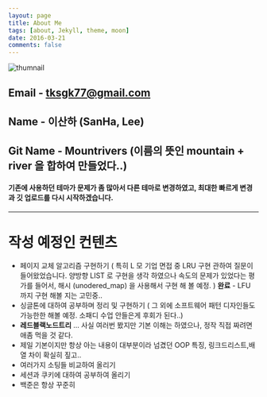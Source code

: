 ```yaml
---
layout: page
title: About Me
tags: [about, Jekyll, theme, moon]
date: 2016-03-21
comments: false
---
```

![thumnail](https://user-images.githubusercontent.com/36880919/57780181-b5ac9e80-7762-11e9-9089-5cb3c03f487c.jpg)

## Email - tksgk77@gmail.com
## Name - 이산하 (SanHa, Lee)
## Git Name - Mountrivers  (이름의 뜻인 mountain + river 을 합하여 만들었다..)

#### 기존에 사용하던 테마가 문제가 좀 많아서 다른 테마로 변경하였고, 최대한 빠르게 변경과 깃 업로드를 다시 시작하겠습니다. 


***

# 작성 예정인 컨텐츠
- 페이지 교체 알고리즘 구현하기 ( 특히 L 모 기업 면접 중 LRU 구현 관하여 질문이 들어왔었습니다. 양방향 LIST 로 구현을 생각
하였으나 속도의 문제가 있었다는 평가를 들어서, 해시 (unodered_map) 을 사용해서 구현 해 볼 예정. ) **완료** - LFU 까지 구현 해볼 지는 고민중..
- 싱글톤에 대하여 공부하며 정리 및 구현하기 ( 그 외에 소프트웨어 패턴 디자인들도 가능한한 해볼 예정. 소패디 수업 안들은게 후회가 된다..)
- **레드블랙노드트리** ... 사실 여러번 봤지만 기본 이해는 하였으나, 정작 직접 짜려면 애좀 먹을 것 같다.
- 제일 기본이지만 항상 아는 내용이 대부분이라 넘겼던 OOP 특징, 링크드리스트,배열 차이 확실히 짚고..
- 여러가지 소팅들 비교하여 올리기
- 세션과 쿠키에 대하여 공부하여 올리기
- 백준은 항상 꾸준히 
